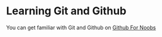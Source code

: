 # Learning Git and Github

You can get familiar with Git and Github on [Github For Noobs](https://www.youtube.com/playlist?list=PLqGj3iMvMa4LFz8DZ0t-89twnelpT4Ilw)
